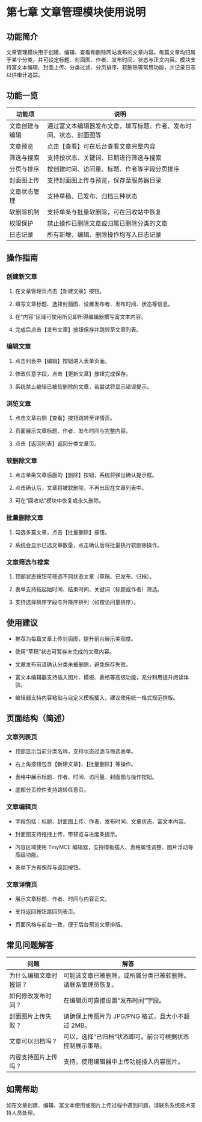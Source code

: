 # 第七章 文章管理模块使用说明
## 功能简介

文章管理模块用于创建、编辑、查看和删除网站发布的文章内容。每篇文章均归属于某个分类，并可设定标题、封面图、作者、发布时间、状态与正文内容。模块支持富文本编辑、封面上传、分类过滤、分页排序、软删除等常用功能，并记录日志以供审计追踪。

## 功能一览

功能项 | 说明
--- | ---
文章创建与编辑 | 通过富文本编辑器发布文章，填写标题、作者、发布时间、状态、封面图等
文章预览 | 点击【查看】可在后台查看文章完整内容
筛选与搜索 | 支持按状态、关键词、日期进行筛选与搜索
分页与排序 | 按创建时间、访问量、标题、作者等字段分页排序
封面图上传 | 支持封面图上传与预览，保存至服务器目录
文章状态管理 | 支持草稿、已发布、归档三种状态
软删除机制 | 支持单条与批量软删除，可在回收站中恢复
权限保护 | 禁止操作已删除文章或归属已删除分类的文章
日志记录 | 所有新增、编辑、删除操作均写入日志记录

## 操作指南

### 创建新文章

1. 在文章管理页点击【新建文章】按钮。

1. 填写文章标题、选择封面图、设置发布者、发布时间、状态等信息。

1. 在“内容”区域可使用所见即所得编辑器撰写富文本内容。

1. 完成后点击【发布文章】按钮保存并跳转至文章列表。

### 编辑文章

1. 点击列表中【编辑】按钮进入表单页面。

1. 修改任意字段，点击【更新文章】按钮完成保存。

1. 系统禁止编辑已被软删除的文章，若尝试将显示错误提示。

### 浏览文章

1. 点击文章右侧【查看】按钮跳转至详情页。

1. 页面展示文章标题、作者、发布时间与完整内容。

1. 点击【返回列表】返回分类文章页。

### 软删除文章

1. 点击单条文章后面的【删除】按钮，系统将弹出确认提示框。

1. 点击确认后，文章将被软删除，不再出现在文章列表中。

1. 可在“回收站”模块中恢复或永久删除。

### 批量删除文章

1. 勾选多篇文章，点击【批量删除】按钮。

1. 系统会显示已选文章数量，点击确认后将批量执行软删除操作。

### 文章筛选与搜索

1. 顶部状态按钮可筛选不同状态文章（草稿、已发布、归档）。

1. 表单支持按起始时间、结束时间、关键词（标题或作者）筛选。

1. 支持选择排序字段与升降序排列（如按访问量排序）。

## 使用建议

- 推荐为每篇文章上传封面图，提升前台展示美观度。

- 使用“草稿”状态可暂存未完成的文章内容。

- 文章发布前请确认分类未被删除，避免保存失败。

- 富文本编辑器支持插入图片、模板、表格等高级功能，充分利用提升阅读体验。

- 编辑器支持内容粘贴与自定义模板插入，建议使用统一格式规范排版。

## 页面结构（简述）

### 文章列表页

- 顶部显示当前分类名称，支持状态过滤与筛选表单。

- 右上角按钮包含【新建文章】、【批量删除】等操作。

- 表格中展示标题、作者、时间、访问量、封面图与操作按钮。

- 底部分页控件支持跳转任意页。

### 文章编辑页

- 字段包括：标题、封面图上传、作者、发布时间、文章状态、富文本内容。

- 封面图支持拖拽上传，带预览与进度条提示。

- 内容区域使用 TinyMCE 编辑器，支持模板插入、表格属性调整、图片浮动等高级功能。

- 表单下方有保存与返回按钮。

### 文章详情页

- 展示文章标题、作者、时间与内容正文。

- 支持返回按钮跳回列表页。

- 页面风格与前台一致，便于后台预览文章排版。

## 常见问题解答

问题 | 解答
--- | ---
为什么编辑文章时报错？ | 可能该文章已被删除，或所属分类已被软删除。请联系管理员恢复。
如何修改发布时间？ | 在编辑页可直接设置“发布时间”字段。
封面图片上传失败？ | 请确保上传图片为 JPG/PNG 格式，且大小不超过 2MB。
文章可以归档吗？ | 可以，选择“已归档”状态即可。前台可根据状态控制展示策略。
内容支持图片上传吗？ | 支持，使用编辑器中上传功能插入内容图片。

## 如需帮助

如在文章创建、编辑、富文本使用或图片上传过程中遇到问题，请联系系统技术支持人员处理。

